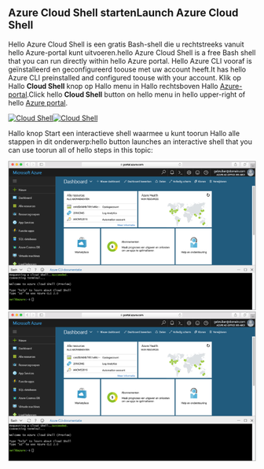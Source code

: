 
## <a name="launch-azure-cloud-shell"></a><span data-ttu-id="aafc8-101">Azure Cloud Shell starten</span><span class="sxs-lookup"><span data-stu-id="aafc8-101">Launch Azure Cloud Shell</span></span>

<span data-ttu-id="aafc8-102">Hello Azure Cloud Shell is een gratis Bash-shell die u rechtstreeks vanuit hello Azure-portal kunt uitvoeren.</span><span class="sxs-lookup"><span data-stu-id="aafc8-102">hello Azure Cloud Shell is a free Bash shell that you can run directly within hello Azure portal.</span></span> <span data-ttu-id="aafc8-103">Hello Azure CLI vooraf is geïnstalleerd en geconfigureerd toouse met uw account heeft.</span><span class="sxs-lookup"><span data-stu-id="aafc8-103">It has hello Azure CLI preinstalled and configured toouse with your account.</span></span> <span data-ttu-id="aafc8-104">Klik op Hallo **Cloud Shell** knop op Hallo menu in Hallo rechtsboven Hallo [Azure-portal](https://portal.azure.com).</span><span class="sxs-lookup"><span data-stu-id="aafc8-104">Click hello **Cloud Shell** button on hello menu in hello upper-right of hello [Azure portal](https://portal.azure.com).</span></span>

<span data-ttu-id="aafc8-105">[![Cloud Shell](./media/cloud-shell-try-it/cloud-shell-menu.png)](https://portal.azure.com)</span><span class="sxs-lookup"><span data-stu-id="aafc8-105">[![Cloud Shell](./media/cloud-shell-try-it/cloud-shell-menu.png)](https://portal.azure.com)</span></span>

<span data-ttu-id="aafc8-106">Hallo knop Start een interactieve shell waarmee u kunt toorun Hallo alle stappen in dit onderwerp:</span><span class="sxs-lookup"><span data-stu-id="aafc8-106">hello button launches an interactive shell that you can use toorun all of hello steps in this topic:</span></span>

<span data-ttu-id="aafc8-107">[![Schermopname die laat zien Hallo Cloud Shell venster in Hallo-portal](./media/cloud-shell-try-it/cloud-shell-safari.png)](https://portal.azure.com)</span><span class="sxs-lookup"><span data-stu-id="aafc8-107">[![Screenshot showing hello Cloud Shell window in hello portal](./media/cloud-shell-try-it/cloud-shell-safari.png)](https://portal.azure.com)</span></span>











